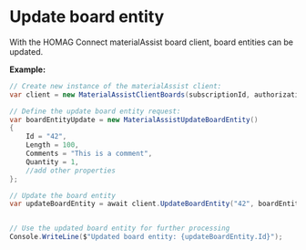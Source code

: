 # Update board entity

With the HOMAG Connect materialAssist board client, board entities can be updated. 

<strong>Example:</strong>

```csharp
// Create new instance of the materialAssist client:
var client = new MaterialAssistClientBoards(subscriptionId, authorizationKey);

// Define the update board entity request:
var boardEntityUpdate = new MaterialAssistUpdateBoardEntity()
{
    Id = "42",
    Length = 100,
    Comments = "This is a comment",
    Quantity = 1,
    //add other properties
};

// Update the board entity
var updateBoardEntity = await client.UpdateBoardEntity("42", boardEntityUpdate);


// Use the updated board entity for further processing
Console.WriteLine($"Updated board entity: {updateBoardEntity.Id}");
```